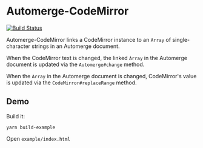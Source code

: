 # Automerge-CodeMirror

[![Build Status](https://travis-ci.org/aslakhellesoy/automerge-codemirror.svg?branch=master)](https://travis-ci.org/aslakhellesoy/automerge-codemirror)

Automerge-CodeMirror links a CodeMirror instance to an `Array` of single-character strings in an Automerge document.

When the CodeMirror text is changed, the linked `Array` in the Automerge document is updated via the `Automerge#change`
method.

When the `Array` in the Automerge document is changed, CodeMirror's value is updated via the `CodeMirror#replaceRange`
method.

## Demo

Build it:

    yarn build-example

Open `example/index.html`
